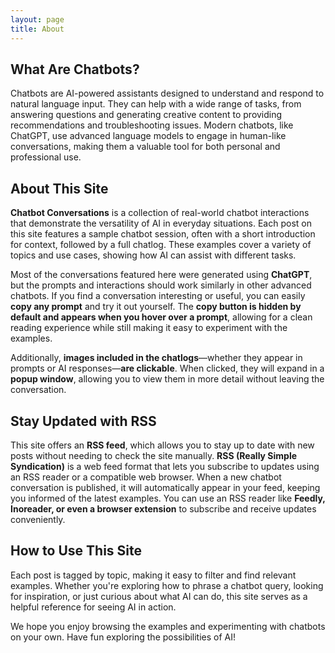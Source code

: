 ```yaml
---
layout: page
title: About
---
```


## What Are Chatbots?  
Chatbots are AI-powered assistants designed to understand and respond to natural language input. They can help with a wide range of tasks, from answering questions and generating creative content to providing recommendations and troubleshooting issues. Modern chatbots, like ChatGPT, use advanced language models to engage in human-like conversations, making them a valuable tool for both personal and professional use.  

## About This Site  
**Chatbot Conversations** is a collection of real-world chatbot interactions that demonstrate the versatility of AI in everyday situations. Each post on this site features a sample chatbot session, often with a short introduction for context, followed by a full chatlog. These examples cover a variety of topics and use cases, showing how AI can assist with different tasks.  

Most of the conversations featured here were generated using **ChatGPT**, but the prompts and interactions should work similarly in other advanced chatbots. If you find a conversation interesting or useful, you can easily **copy any prompt** and try it out yourself. The **copy button is hidden by default and appears when you hover over a prompt**, allowing for a clean reading experience while still making it easy to experiment with the examples.  

Additionally, **images included in the chatlogs**—whether they appear in prompts or AI responses—**are clickable**. When clicked, they will expand in a **popup window**, allowing you to view them in more detail without leaving the conversation.  

## Stay Updated with RSS  
This site offers an **RSS feed**, which allows you to stay up to date with new posts without needing to check the site manually. **RSS (Really Simple Syndication)** is a web feed format that lets you subscribe to updates using an RSS reader or a compatible web browser. When a new chatbot conversation is published, it will automatically appear in your feed, keeping you informed of the latest examples. You can use an RSS reader like **Feedly, Inoreader, or even a browser extension** to subscribe and receive updates conveniently.  

## How to Use This Site  
Each post is tagged by topic, making it easy to filter and find relevant examples. Whether you're exploring how to phrase a chatbot query, looking for inspiration, or just curious about what AI can do, this site serves as a helpful reference for seeing AI in action.  

We hope you enjoy browsing the examples and experimenting with chatbots on your own. Have fun exploring the possibilities of AI!